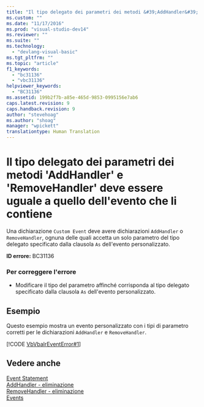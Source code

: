 ```yaml
---
title: "Il tipo delegato dei parametri dei metodi &#39;AddHandler&#39; e &#39;RemoveHandler&#39; deve essere uguale a quello dell&#39;evento che li contiene | Microsoft Docs"
ms.custom: ""
ms.date: "11/17/2016"
ms.prod: "visual-studio-dev14"
ms.reviewer: ""
ms.suite: ""
ms.technology: 
  - "devlang-visual-basic"
ms.tgt_pltfrm: ""
ms.topic: "article"
f1_keywords: 
  - "bc31136"
  - "vbc31136"
helpviewer_keywords: 
  - "BC31136"
ms.assetid: 199b2f7b-a85e-465d-9853-0995156e7ab6
caps.latest.revision: 9
caps.handback.revision: 9
author: "stevehoag"
ms.author: "shoag"
manager: "wpickett"
translationtype: Human Translation
---
```

# Il tipo delegato dei parametri dei metodi &#39;AddHandler&#39; e &#39;RemoveHandler&#39; deve essere uguale a quello dell&#39;evento che li contiene
Una dichiarazione `Custom Event` deve avere dichiarazioni `AddHandler` o `RemoveHandler`, ognuna delle quali accetta un solo parametro del tipo delegato specificato dalla clausola `As` dell'evento personalizzato.  
  
 **ID errore:** BC31136  
  
### Per correggere l'errore  
  
-   Modificare il tipo del parametro affinché corrisponda al tipo delegato specificato dalla clausola `As` dell'evento personalizzato.  
  
## Esempio  
 Questo esempio mostra un evento personalizzato con i tipi di parametro corretti per le dichiarazioni `AddHandler` e `RemoveHandler`.  
  
 [!CODE [VbVbalrEventError#1](../CodeSnippet/VS_Snippets_VBCSharp/VbVbalrEventError#1)]  
  
## Vedere anche  
 [Event Statement](../../visual-basic/language-reference/statements/event-statement.md)   
 [AddHandler \- eliminazione](http://msdn.microsoft.com/it-it/fc464cf8-582c-48a6-a9c2-185c4c3d5ff8)   
 [RemoveHandler \- eliminazione](http://msdn.microsoft.com/it-it/35c17f61-6e22-4b87-b6e1-3ed0c27a88a0)   
 [Events](../../visual-basic/programming-guide/language-features/events/events.md)